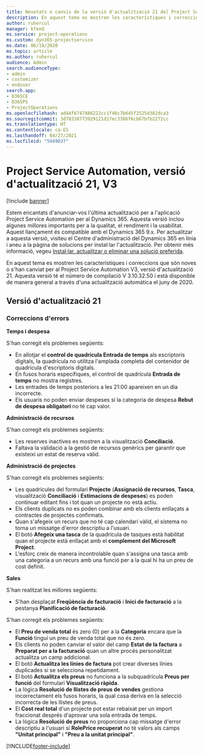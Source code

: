 ```yaml
---
title: Novetats o canvis de la versió d'actualització 21 del Project Service Automation, V3
description: En aquest tema es mostren les característiques i correccions disponibles al Project Service Automation V3, versió d'actualització 21.
author: ruhercul
manager: kfend
ms.service: project-operations
ms.custom: dyn365-projectservice
ms.date: 06/19/2020
ms.topic: article
ms.author: ruhercul
audience: Admin
search.audienceType:
- admin
- customizer
- enduser
search.app:
- D365CE
- D365PS
- ProjectOperations
ms.openlocfilehash: ad44f6747486222cc1f48c7b645f2525d382dca3
ms.sourcegitcommit: 3d78338773929121d17ec3386f6cb67bfb2272cc
ms.translationtype: HT
ms.contentlocale: ca-ES
ms.lasthandoff: 04/27/2021
ms.locfileid: "5949037"
---
```

# <a name="project-service-automation-update-release-21-v3"></a>Project Service Automation, versió d'actualització 21, V3

[!include [banner](../includes/psa-now-project-operations.md)]

Estem encantats d'anunciar-vos l'última actualització per a l'aplicació Project Service Automation per al Dynamics 365. Aquesta versió inclou algunes millores importants per a la qualitat, el rendiment i la usabilitat. Aquest llançament és compatible amb el Dynamics 365 9.x. Per actualitzar a aquesta versió, visiteu el Centre d'administració del Dynamics 365 en línia i aneu a la pàgina de solucions per instal·lar l'actualització. Per obtenir més informació, vegeu [Instal·lar, actualitzar o eliminar una solució preferida](/power-platform/admin/install-remove-preferred-solution).

En aquest tema es mostren les característiques i correccions que són noves o s'han canviat per al Project Service Automation V3, versió d'actualització 21. Aquesta versió té el número de compilació V 3.10.32.50 i està disponible de manera general a través d'una actualització automàtica el juny de 2020.

## <a name="update-release-21"></a>Versió d'actualització 21

### <a name="bug-fixes"></a>Correccions d'errors

**Temps i despesa**

S'han corregit els problemes següents:

- En allotjar el **control de quadrícula Entrada de temps** als escriptoris digitals, la quadrícula no utilitza l'amplada completa del contenidor de quadrícula d'escriptoris digitals.
- En fusos horaris específiques, el control de quadrícula **Entrada de temps** no mostra registres.
- Les entrades de temps posteriors a les 21:00 apareixen en un dia incorrecte.
- Els usuaris no poden enviar despeses si la categoria de despesa **Rebut de despesa obligatori** no té cap valor.

**Administració de recursos**

S'han corregit els problemes següents:

- Les reserves inactives es mostren a la visualització **Conciliació**.
- Faltava la validació a la gestió de recursos genèrics per garantir que existeixi un estat de reserva vàlid.

**Administració de projectes**

S'han corregit els problemes següents:

- Les quadrícules del formulari **Projecte** (**Assignació de recursos**, **Tasca**, visualització **Conciliació** i **Estimacions de despeses**) es poden continuar editant fins i tot quan un projecte no està actiu.
- Els clients duplicats no es poden combinar amb els clients enllaçats a contractes de projectes confirmats.
- Quan s'afegeix un recurs que no té cap calendari vàlid, el sistema no torna un missatge d'error descriptiu a l'usuari.
- El botó **Afegeix una tasca** de la quadrícula de tasques està habilitat quan el projecte està enllaçat amb el **complement del Microsoft Project**.
- L'esforç creix de manera incontrolable quan s'assigna una tasca amb una categoria a un recurs amb una funció per a la qual hi ha un preu de cost definit.

**Sales**

S'han realitzat les millores següents:

- S'han desplaçat **Freqüència de facturació** i **Inici de facturació** a la pestanya **Planificació de facturació**.

S'han corregit els problemes següents:

- El **Preu de venda total** és zero (0) per a la **Categoria** encara que la **Funció** tingui un preu de venda total que no és zero.
- Els clients no poden canviar el valor del camp **Estat de la factura** a **Preparat per a la facturació** quan un altre procés personalitzat actualitza un camp addicional.
- El botó **Actualitza les línies de factura** pot crear diverses línies duplicades si se selecciona repetidament.
- El botó **Actualitza els preus** no funciona a la subquadrícula **Preus per funció** del formulari **Visualització ràpida**.
- La lògica **Resolució de llistes de preus de vendes** gestiona incorrectament els fusos horaris, la qual cosa deriva en la selecció incorrecta de les llistes de preus.
- El **Cost real total** d'un projecte pot estar rebaixat per un import fraccionat després d'aprovar una sola entrada de temps.
- La lògica **Resolució de preus** no proporciona cap missatge d'error descriptiu a l'usuari si **RolePrice recuperat** no té valors als camps **"Unitat principal"** i **"Preu a la unitat principal"**.


[!INCLUDE[footer-include](../includes/footer-banner.md)]
